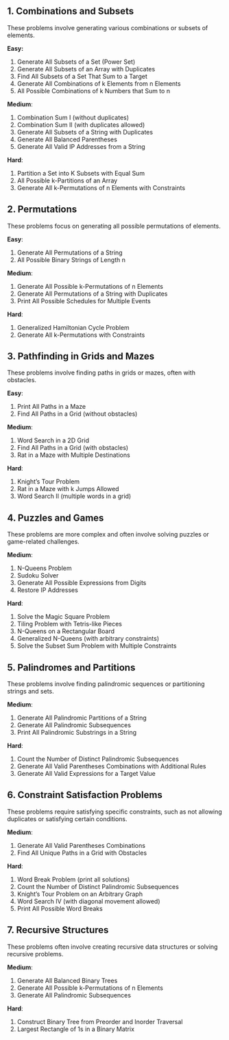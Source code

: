 ## 1. Combinations and Subsets
These problems involve generating various combinations or subsets of elements.

**Easy:**
1. Generate All Subsets of a Set (Power Set)
2. Generate All Subsets of an Array with Duplicates 
3. Find All Subsets of a Set That Sum to a Target 
4. Generate All Combinations of k Elements from n Elements 
5. All Possible Combinations of k Numbers that Sum to n

**Medium**:
1. Combination Sum I (without duplicates)
2. Combination Sum II (with duplicates allowed)
3. Generate All Subsets of a String with Duplicates 
4. Generate All Balanced Parentheses 
5. Generate All Valid IP Addresses from a String

**Hard**:
1. Partition a Set into K Subsets with Equal Sum 
2. All Possible k-Partitions of an Array 
3. Generate All k-Permutations of n Elements with Constraints

## 2. Permutations
These problems focus on generating all possible permutations of elements.

**Easy**:
1. Generate All Permutations of a String 
2. All Possible Binary Strings of Length n

**Medium**:
1. Generate All Possible k-Permutations of n Elements 
2. Generate All Permutations of a String with Duplicates 
3. Print All Possible Schedules for Multiple Events

**Hard**:
1. Generalized Hamiltonian Cycle Problem 
2. Generate All k-Permutations with Constraints

## 3. Pathfinding in Grids and Mazes

These problems involve finding paths in grids or mazes, often with obstacles.

**Easy**:
1. Print All Paths in a Maze 
2. Find All Paths in a Grid (without obstacles)

**Medium**:
1. Word Search in a 2D Grid 
2. Find All Paths in a Grid (with obstacles)
3. Rat in a Maze with Multiple Destinations

**Hard**:
1. Knight’s Tour Problem 
2. Rat in a Maze with k Jumps Allowed 
3. Word Search II (multiple words in a grid)

## 4. Puzzles and Games

These problems are more complex and often involve solving puzzles or game-related challenges.

**Medium**:
1. N-Queens Problem 
2. Sudoku Solver 
3. Generate All Possible Expressions from Digits 
4. Restore IP Addresses

**Hard**:
1. Solve the Magic Square Problem 
2. Tiling Problem with Tetris-like Pieces 
3. N-Queens on a Rectangular Board 
4. Generalized N-Queens (with arbitrary constraints)
5. Solve the Subset Sum Problem with Multiple Constraints

## 5. Palindromes and Partitions

These problems involve finding palindromic sequences or partitioning strings and sets.

**Medium**:
1. Generate All Palindromic Partitions of a String 
2. Generate All Palindromic Subsequences 
3. Print All Palindromic Substrings in a String

**Hard**:
1. Count the Number of Distinct Palindromic Subsequences 
2. Generate All Valid Parentheses Combinations with Additional Rules 
3. Generate All Valid Expressions for a Target Value

## 6. Constraint Satisfaction Problems

These problems require satisfying specific constraints, such as not allowing duplicates or satisfying certain conditions.

**Medium**:
1. Generate All Valid Parentheses Combinations 
2. Find All Unique Paths in a Grid with Obstacles

**Hard**:
1. Word Break Problem (print all solutions)
2. Count the Number of Distinct Palindromic Subsequences 
3. Knight’s Tour Problem on an Arbitrary Graph 
4. Word Search IV (with diagonal movement allowed)
5. Print All Possible Word Breaks

## 7. Recursive Structures

These problems often involve creating recursive data structures or solving recursive problems.

**Medium**:
1. Generate All Balanced Binary Trees 
2. Generate All Possible k-Permutations of n Elements 
3. Generate All Palindromic Subsequences

**Hard**:
1. Construct Binary Tree from Preorder and Inorder Traversal 
2. Largest Rectangle of 1s in a Binary Matrix